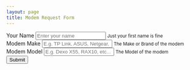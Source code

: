 ```yaml
---
layout: page
title: Modem Request Form
---
```

<script>
  window.addEventListener("load", function() {
    const form = document.getElementById('modem-request-form');
    form.addEventListener("submit", function(e) {
      e.preventDefault();
      const data = new FormData(form);
      const action = e.target.action;
      fetch(action, {
        method: 'POST',
        body: data,
      })
      .then(() => {
        alert("Success!");
      })
    });
  });
</script>
<form>
  <div class="form-group">
    <label for="name">Your Name</label>
    <input type="text" class="form-control" id="Name" aria-describedby="nameHelp" placeholder="Enter your name">
    <small id="nameHelp" class="form-text text-muted">Just your first name is fine</small>
  </div>
  <div class="form-group">
    <label for="Make">Modem Make</label>
    <input type="text" class="form-control" id="Make" aria-describedby="makeHelp" placeholder="E.g. TP Link, ASUS, Netgear, etc...">
    <small id="makeHelp" class="form-text text-muted">The Make or Brand of the modem</small>
  </div>
  <div class="form-group">
    <label for="Model">Modem Model</label>
    <input type="text" class="form-control" id="Model" aria-describedby="modelHelp" placeholder="E.g. Dexo X55, RAX10, etc...">
    <small id="modelHelp" class="form-text text-muted">The Model of the modem</small>
  </div>
  <button type="submit" class="btn btn-primary">Submit</button>
</form>
<!-- <form
  id="modem-request-form"
  method="POST" 
  action="https://script.google.com/macros/s/AKfycbzVC9BO2BItSWnA5n7aEd3HH2x2GE-ikkwNgP8zHAy4CI19_GGj4lbA5ZzuQkF3LWDN/exec">
  <h4>Your name</h4>
  <input label="Your name" name="Name" type="test" placeholder="Your name" required>
  <br>
  <h4>Modem Make</h4>
  <input label="Modem Make" name="Make" type="text" placeholder="e.g. TP Link, ASUS, etc..." required>
  <br>
  <h4>Modem Model</h4>
  <input label="Modem Model" name="Model" type="text" placeholder="e.g. Deco X55, etc..." required>
  <input name="Completed" type="hidden" value="FALSE" required>
  <br>
  <button type="submit">Send</button>
</form> -->
